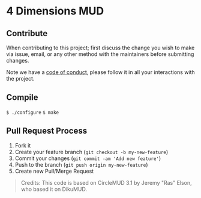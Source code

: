 # 4 Dimensions MUD

## Contribute
When contributing to this project; first discuss the change you wish to make via issue, email, or any other method with the maintainers before submitting changes.

Note we have a [code of conduct](./CODE_OF_CONDUCT.md), please follow it in all your interactions with the project.

## Compile
`$ ./configure`
`$ make`

## Pull Request Process
1. Fork it
2. Create your feature branch (`git checkout -b my-new-feature`)
3. Commit your changes (`git commit -am 'Add new feature'`)
4. Push to the branch (`git push origin my-new-feature`)
5. Create new Pull/Merge Request


>Credits: This code is based on CircleMUD 3.1 by Jeremy "Ras" Elson, who based it on DikuMUD.
